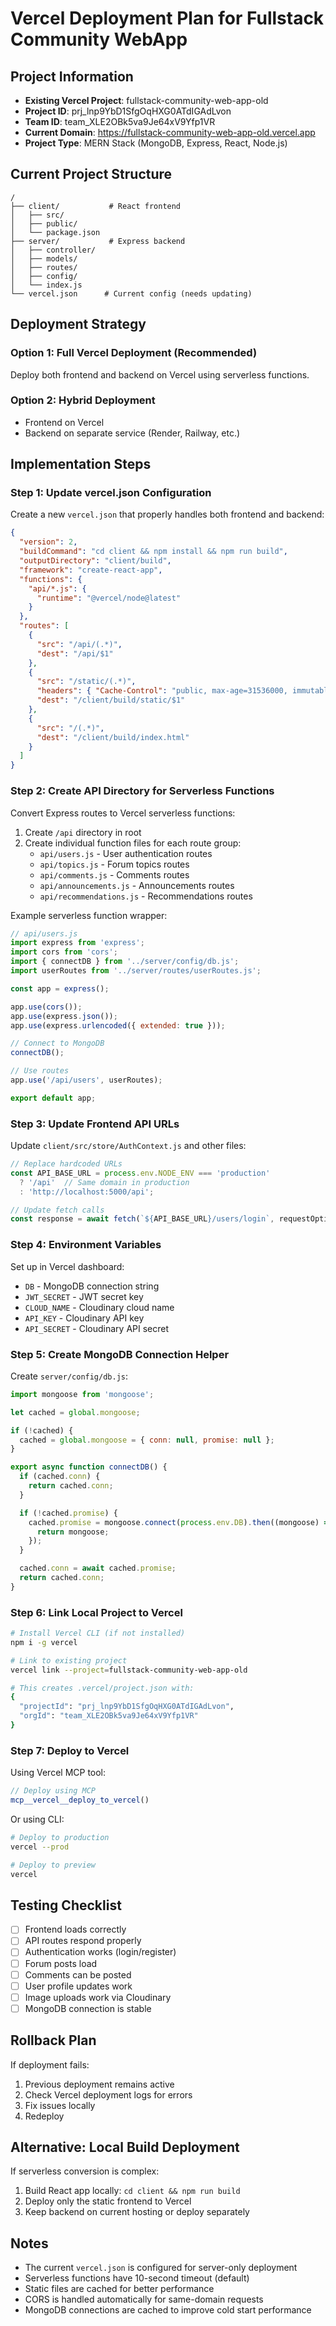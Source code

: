 # Vercel Deployment Plan for Fullstack Community WebApp

## Project Information
- **Existing Vercel Project**: fullstack-community-web-app-old
- **Project ID**: prj_lnp9YbD1SfgOqHXG0ATdIGAdLvon
- **Team ID**: team_XLE2OBk5va9Je64xV9Yfp1VR
- **Current Domain**: https://fullstack-community-web-app-old.vercel.app
- **Project Type**: MERN Stack (MongoDB, Express, React, Node.js)

## Current Project Structure
```
/
├── client/           # React frontend
│   ├── src/
│   ├── public/
│   └── package.json
├── server/           # Express backend
│   ├── controller/
│   ├── models/
│   ├── routes/
│   ├── config/
│   └── index.js
└── vercel.json      # Current config (needs updating)
```

## Deployment Strategy

### Option 1: Full Vercel Deployment (Recommended)
Deploy both frontend and backend on Vercel using serverless functions.

### Option 2: Hybrid Deployment
- Frontend on Vercel
- Backend on separate service (Render, Railway, etc.)

## Implementation Steps

### Step 1: Update vercel.json Configuration
Create a new `vercel.json` that properly handles both frontend and backend:

```json
{
  "version": 2,
  "buildCommand": "cd client && npm install && npm run build",
  "outputDirectory": "client/build",
  "framework": "create-react-app",
  "functions": {
    "api/*.js": {
      "runtime": "@vercel/node@latest"
    }
  },
  "routes": [
    {
      "src": "/api/(.*)",
      "dest": "/api/$1"
    },
    {
      "src": "/static/(.*)",
      "headers": { "Cache-Control": "public, max-age=31536000, immutable" },
      "dest": "/client/build/static/$1"
    },
    {
      "src": "/(.*)",
      "dest": "/client/build/index.html"
    }
  ]
}
```

### Step 2: Create API Directory for Serverless Functions
Convert Express routes to Vercel serverless functions:

1. Create `/api` directory in root
2. Create individual function files for each route group:
   - `api/users.js` - User authentication routes
   - `api/topics.js` - Forum topics routes
   - `api/comments.js` - Comments routes
   - `api/announcements.js` - Announcements routes
   - `api/recommendations.js` - Recommendations routes

Example serverless function wrapper:
```javascript
// api/users.js
import express from 'express';
import cors from 'cors';
import { connectDB } from '../server/config/db.js';
import userRoutes from '../server/routes/userRoutes.js';

const app = express();

app.use(cors());
app.use(express.json());
app.use(express.urlencoded({ extended: true }));

// Connect to MongoDB
connectDB();

// Use routes
app.use('/api/users', userRoutes);

export default app;
```

### Step 3: Update Frontend API URLs
Update `client/src/store/AuthContext.js` and other files:

```javascript
// Replace hardcoded URLs
const API_BASE_URL = process.env.NODE_ENV === 'production'
  ? '/api'  // Same domain in production
  : 'http://localhost:5000/api';

// Update fetch calls
const response = await fetch(`${API_BASE_URL}/users/login`, requestOptions);
```

### Step 4: Environment Variables
Set up in Vercel dashboard:
- `DB` - MongoDB connection string
- `JWT_SECRET` - JWT secret key
- `CLOUD_NAME` - Cloudinary cloud name
- `API_KEY` - Cloudinary API key
- `API_SECRET` - Cloudinary API secret

### Step 5: Create MongoDB Connection Helper
Create `server/config/db.js`:
```javascript
import mongoose from 'mongoose';

let cached = global.mongoose;

if (!cached) {
  cached = global.mongoose = { conn: null, promise: null };
}

export async function connectDB() {
  if (cached.conn) {
    return cached.conn;
  }

  if (!cached.promise) {
    cached.promise = mongoose.connect(process.env.DB).then((mongoose) => {
      return mongoose;
    });
  }

  cached.conn = await cached.promise;
  return cached.conn;
}
```

### Step 6: Link Local Project to Vercel
```bash
# Install Vercel CLI (if not installed)
npm i -g vercel

# Link to existing project
vercel link --project=fullstack-community-web-app-old

# This creates .vercel/project.json with:
{
  "projectId": "prj_lnp9YbD1SfgOqHXG0ATdIGAdLvon",
  "orgId": "team_XLE2OBk5va9Je64xV9Yfp1VR"
}
```

### Step 7: Deploy to Vercel
Using Vercel MCP tool:
```javascript
// Deploy using MCP
mcp__vercel__deploy_to_vercel()
```

Or using CLI:
```bash
# Deploy to production
vercel --prod

# Deploy to preview
vercel
```

## Testing Checklist
- [ ] Frontend loads correctly
- [ ] API routes respond properly
- [ ] Authentication works (login/register)
- [ ] Forum posts load
- [ ] Comments can be posted
- [ ] User profile updates work
- [ ] Image uploads work via Cloudinary
- [ ] MongoDB connection is stable

## Rollback Plan
If deployment fails:
1. Previous deployment remains active
2. Check Vercel deployment logs for errors
3. Fix issues locally
4. Redeploy

## Alternative: Local Build Deployment
If serverless conversion is complex:
1. Build React app locally: `cd client && npm run build`
2. Deploy only the static frontend to Vercel
3. Keep backend on current hosting or deploy separately

## Notes
- The current `vercel.json` is configured for server-only deployment
- Serverless functions have 10-second timeout (default)
- Static files are cached for better performance
- CORS is handled automatically for same-domain requests
- MongoDB connections are cached to improve cold start performance